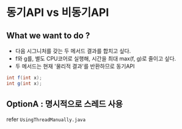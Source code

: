 # 동기API vs 비동기API

## What we want to do ?
- 다음 시그니처를 갖는 두 메서드 결과를 합치고 싶다.
- f와 g를, 별도 CPU코어로 실행해, 시간을 최대 max(f, g)로 줄이고 싶다.
- 두 메서드는 현재 '물리적 결과'를 반환하므로 동기API
```java
int f(int x);
int g(int x);
```

## OptionA : 명시적으로 스레드 사용
refer `UsingThreadManually.java`